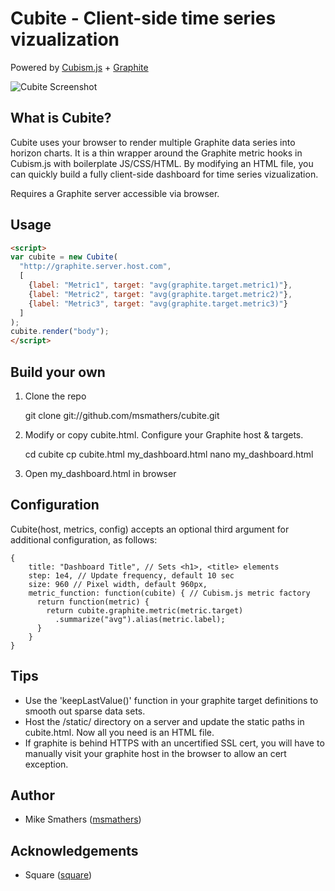 Cubite - Client-side time series vizualization
==============================================

Powered by [Cubism.js](http://square.github.com/cubism/) + [Graphite](http://graphite.wikidot.com/)

![Cubite Screenshot](http://107.21.233.214/images/cubite_screenshot.png)

## What is Cubite?

Cubite uses your browser to render multiple Graphite data series into horizon charts. It is a thin wrapper around the Graphite metric hooks in Cubism.js with boilerplate JS/CSS/HTML. By modifying an HTML file, you can quickly build a fully client-side dashboard for time series vizualization.

Requires a Graphite server accessible via browser.

## Usage

```html
<script>
var cubite = new Cubite(
  "http://graphite.server.host.com",
  [
    {label: "Metric1", target: "avg(graphite.target.metric1)"},
    {label: "Metric2", target: "avg(graphite.target.metric2)"},
    {label: "Metric3", target: "avg(graphite.target.metric3)"}
  ]
);
cubite.render("body");
</script>
```

## Build your own

1) Clone the repo

    git clone git://github.com/msmathers/cubite.git

2) Modify or copy cubite.html.  Configure your Graphite host & targets.

    cd cubite
    cp cubite.html my_dashboard.html
    nano my_dashboard.html

3) Open my_dashboard.html in browser

## Configuration

Cubite(host, metrics, config) accepts an optional third argument for additional configuration, as follows:

```
{
    title: "Dashboard Title", // Sets <h1>, <title> elements
    step: 1e4, // Update frequency, default 10 sec
    size: 960 // Pixel width, default 960px,
    metric_function: function(cubite) { // Cubism.js metric factory
      return function(metric) {
        return cubite.graphite.metric(metric.target)
          .summarize("avg").alias(metric.label);
      }
    }
}
```

## Tips

- Use the 'keepLastValue()' function in your graphite target definitions to smooth out sparse data sets.
- Host the /static/ directory on a server and update the static paths in cubite.html. Now all you need is an HTML file.
- If graphite is behind HTTPS with an uncertified SSL cert, you will have to manually visit your graphite host in the browser to allow an cert exception.

## Author

- Mike Smathers ([msmathers](http://github.com/msmathers))

## Acknowledgements

- Square ([square](http://github.com/square))
